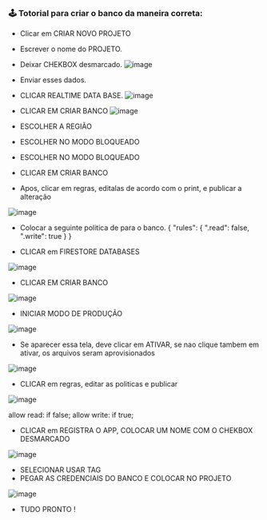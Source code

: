 
  ### 🕹️ Totorial para criar o banco da maneira correta:
  
  - Clicar em CRIAR NOVO PROJETO
  - Escrever o nome do PROJETO.
  - Deixar CHEKBOX desmarcado.
  ![image](https://user-images.githubusercontent.com/60610011/205065174-4ba88ab6-9a50-4167-911c-c12df031c7ac.png)
  - Enviar esses dados.
  
  - CLICAR REALTIME DATA BASE.
  ![image](https://user-images.githubusercontent.com/60610011/205066485-7fdb767b-0f68-4370-a465-fa3f1f452e57.png)

  - CLICAR EM CRIAR BANCO
  ![image](https://user-images.githubusercontent.com/60610011/205067387-82041ff7-aefe-4f81-8b6a-e39b59a5c8d6.png)
  
  - ESCOLHER A REGIÃO
  - ESCOLHER NO MODO BLOQUEADO
  - ESCOLHER NO MODO BLOQUEADO
  - CLICAR EM CRIAR BANCO

  - Apos, clicar em regras, editalas de acordo com o print, e publicar a alteração 

![image](https://user-images.githubusercontent.com/60610011/205070766-72cb057f-9ccd-440e-856f-0c085bc327fa.png)

 - Colocar a seguinte politica de para o banco.
{
  "rules": {
    ".read": false,
    ".write": true
  }
}

 - CLICAR em FIRESTORE DATABASES

![image](https://user-images.githubusercontent.com/60610011/205071621-7b58b2f9-a876-433c-93c3-d3635c10d2f7.png)

 - CLICAR EM CRIAR BANCO 

![image](https://user-images.githubusercontent.com/60610011/205072013-5d53b462-964a-4ece-926a-63c3fcfd825e.png)

 - INICIAR MODO DE PRODUÇÃO

![image](https://user-images.githubusercontent.com/60610011/205072255-cfce7bb9-f164-4c94-b98c-18dd17f457bf.png)

 - Se aparecer essa tela, deve clicar em ATIVAR, se nao clique tambem em ativar, os arquivos seram aprovisionados

![image](https://user-images.githubusercontent.com/60610011/205072430-e7d4e9e6-d7e5-4700-94cc-e4c8b1e2e8d7.png)

 - CLICAR em regras, editar as politicas e publicar

![image](https://user-images.githubusercontent.com/60610011/205073690-5817b0cb-b94b-4f73-86cf-c677bf6bfe0b.png)

allow read: if false;
allow write: if true;

 - CLICAR em REGISTRA O APP, COLOCAR UM NOME COM O CHEKBOX DESMARCADO

![image](https://user-images.githubusercontent.com/60610011/205074419-92c8e205-bf7b-4c95-b3d0-34c3ff907f1a.png)

 - SELECIONAR USAR TAG
 - PEGAR AS CREDENCIAIS DO BANCO E COLOCAR NO PROJETO 

![image](https://user-images.githubusercontent.com/60610011/205074917-b73187d3-3bb6-4592-b2df-38fd9595fdfc.png)

- TUDO PRONTO !